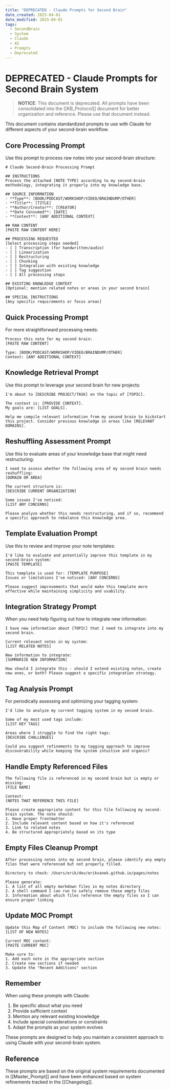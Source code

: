```yaml
---
title: "DEPRECATED - Claude Prompts for Second Brain"
date_created: 2025-04-01
date_modified: 2025-04-01
tags:
  - SecondBrain
  - System
  - Claude
  - AI
  - Prompts
  - Deprecated
---
```


# DEPRECATED - Claude Prompts for Second Brain System

> **NOTICE**: This document is deprecated. All prompts have been consolidated into the [[KB_Protocol]] document for better organization and reference. Please use that document instead.

This document contains standardized prompts to use with Claude for different aspects of your second-brain workflow.

## Core Processing Prompt

Use this prompt to process raw notes into your second-brain structure:

```
# Claude Second-Brain Processing Prompt

## INSTRUCTIONS
Process the attached [NOTE TYPE] according to my second-brain methodology, integrating it properly into my knowledge base.

## SOURCE INFORMATION
- **Type**: [BOOK/PODCAST/WORKSHOP/VIDEO/BRAINDUMP/OTHER]
- **Title**: [TITLE]
- **Author/Creator**: [CREATOR]
- **Date Consumed**: [DATE]
- **Context**: [ANY ADDITIONAL CONTEXT]

## RAW CONTENT
[PASTE RAW CONTENT HERE]

## PROCESSING REQUESTED
[Select processing steps needed]
- [ ] Transcription (for handwritten/audio)
- [ ] Linearization
- [ ] Restructuring
- [ ] Chunking
- [ ] Integration with existing knowledge
- [ ] Tag suggestion
- [ ] All processing steps

## EXISTING KNOWLEDGE CONTEXT
[Optional: mention related notes or areas in your second brain]

## SPECIAL INSTRUCTIONS
[Any specific requirements or focus areas]
```

## Quick Processing Prompt

For more straightforward processing needs:

```
Process this note for my second brain:
[PASTE RAW CONTENT]

Type: [BOOK/PODCAST/WORKSHOP/VIDEO/BRAINDUMP/OTHER]
Context: [ANY ADDITIONAL CONTEXT]
```

## Knowledge Retrieval Prompt

Use this prompt to leverage your second brain for new projects:

```
I'm about to [DESCRIBE PROJECT/TASK] on the topic of [TOPIC].

The context is: [PROVIDE CONTEXT].
My goals are: [LIST GOALS].

Help me compile relevant information from my second brain to kickstart this project. Consider previous knowledge in areas like [RELEVANT DOMAINS].
```

## Reshuffling Assessment Prompt

Use this to evaluate areas of your knowledge base that might need restructuring:

```
I need to assess whether the following area of my second brain needs reshuffling:
[DOMAIN OR AREA]

The current structure is:
[DESCRIBE CURRENT ORGANIZATION]

Some issues I've noticed:
[LIST ANY CONCERNS]

Please analyze whether this needs restructuring, and if so, recommend a specific approach to rebalance this knowledge area.
```

## Template Evaluation Prompt

Use this to review and improve your note templates:

```
I'd like to evaluate and potentially improve this template in my second-brain system:
[PASTE TEMPLATE]

This template is used for: [TEMPLATE PURPOSE]
Issues or limitations I've noticed: [ANY CONCERNS]

Please suggest improvements that would make this template more effective while maintaining simplicity and usability.
```

## Integration Strategy Prompt

When you need help figuring out how to integrate new information:

```
I have new information about [TOPIC] that I need to integrate into my second brain.

Current relevant notes in my system:
[LIST RELATED NOTES]

New information to integrate:
[SUMMARIZE NEW INFORMATION]

How should I integrate this - should I extend existing notes, create new ones, or both? Please suggest a specific integration strategy.
```

## Tag Analysis Prompt

For periodically assessing and optimizing your tagging system:

```
I'd like to analyze my current tagging system in my second brain.

Some of my most used tags include:
[LIST KEY TAGS]

Areas where I struggle to find the right tags:
[DESCRIBE CHALLENGES]

Could you suggest refinements to my tagging approach to improve discoverability while keeping the system intuitive and organic?
```

## Handle Empty Referenced Files

```
The following file is referenced in my second brain but is empty or missing:
[FILE NAME]

Context:
[NOTES THAT REFERENCE THIS FILE]

Please create appropriate content for this file following my second-brain system. The note should:
1. Have proper frontmatter
2. Include relevant content based on how it's referenced
3. Link to related notes
4. Be structured appropriately based on its type
```

## Empty Files Cleanup Prompt

```
After processing notes into my second brain, please identify any empty files that were referenced but not properly filled.

Directory to check: /Users/erik/dev/erikvanek.github.io/pages/notes

Please generate:
1. A list of all empty markdown files in my notes directory
2. A shell command I can run to safely remove these empty files
3. Information about which files reference the empty files so I can ensure proper linking
```

## Update MOC Prompt

```
Update this Map of Content (MOC) to include the following new notes:
[LIST OF NEW NOTES]

Current MOC content:
[PASTE CURRENT MOC]

Make sure to:
1. Add each note in the appropriate section
2. Create new sections if needed
3. Update the "Recent Additions" section
```

## Remember

When using these prompts with Claude:
1. Be specific about what you need
2. Provide sufficient context
3. Mention any relevant existing knowledge 
4. Include special considerations or constraints
5. Adapt the prompts as your system evolves

These prompts are designed to help you maintain a consistent approach to using Claude with your second-brain system.

## Reference
These prompts are based on the original system requirements documented in [[Master_Prompt]] and have been enhanced based on system refinements tracked in the [[Changelog]].
